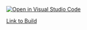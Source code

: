[![Open in Visual Studio Code](https://classroom.github.com/assets/open-in-vscode-c66648af7eb3fe8bc4f294546bfd86ef473780cde1dea487d3c4ff354943c9ae.svg)](https://classroom.github.com/online_ide?assignment_repo_id=10072668&assignment_repo_type=AssignmentRepo)

[Link to Build](https://doggitoz.itch.io/group-2-motion-capture?secret=yUbeyZRVBjHfjcMJUhXgEWtZzc)
